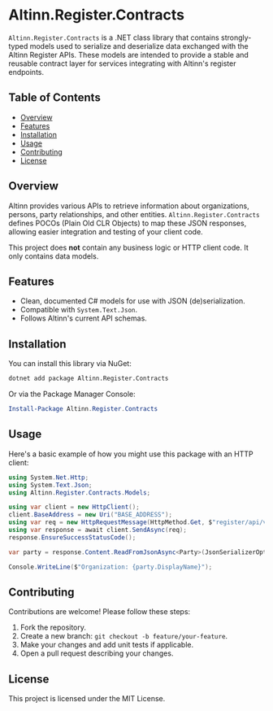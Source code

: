 # Altinn.Register.Contracts

`Altinn.Register.Contracts` is a .NET class library that contains strongly-typed models used to serialize and deserialize data exchanged with the Altinn Register APIs. These models are intended to provide a stable and reusable contract layer for services integrating with Altinn's register endpoints.

## Table of Contents

- [Overview](#overview)
- [Features](#features)
- [Installation](#installation)
- [Usage](#usage)
- [Contributing](#contributing)
- [License](#license)

## Overview

Altinn provides various APIs to retrieve information about organizations, persons, party relationships, and other entities. `Altinn.Register.Contracts` defines POCOs (Plain Old CLR Objects) to map these JSON responses, allowing easier integration and testing of your client code.

This project does **not** contain any business logic or HTTP client code. It only contains data models.

## Features

- Clean, documented C# models for use with JSON (de)serialization.
- Compatible with `System.Text.Json`.
- Follows Altinn's current API schemas.

## Installation

You can install this library via NuGet:

```bash
dotnet add package Altinn.Register.Contracts
```

Or via the Package Manager Console:

```powershell
Install-Package Altinn.Register.Contracts
```

## Usage

Here's a basic example of how you might use this package with an HTTP client:

```csharp
using System.Net.Http;
using System.Text.Json;
using Altinn.Register.Contracts.Models;

using var client = new HttpClient();
client.BaseAddress = new Uri("BASE_ADDRESS");
using var req = new HttpRequestMessage(HttpMethod.Get, $"register/api/v2/parties/666f1fd3-ca28-467c-9cc1-807b51b7586f");
using var response = await client.SendAsync(req);
response.EnsureSuccessStatusCode();

var party = response.Content.ReadFromJsonAsync<Party>(JsonSerializerOptions.Web);

Console.WriteLine($"Organization: {party.DisplayName}");
```

## Contributing

Contributions are welcome! Please follow these steps:

1. Fork the repository.
2. Create a new branch: `git checkout -b feature/your-feature`.
3. Make your changes and add unit tests if applicable.
4. Open a pull request describing your changes.

## License

This project is licensed under the MIT License.
